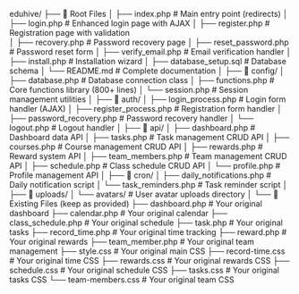eduhive/
├── 📄 Root Files
│   ├── index.php                    # Main entry point (redirects)
│   ├── login.php                    # Enhanced login page with AJAX
│   ├── register.php                 # Registration page with validation  
│   ├── recovery.php                 # Password recovery page
│   ├── reset_password.php           # Password reset form
│   ├── verify_email.php             # Email verification handler
│   ├── install.php                  # Installation wizard
│   ├── database_setup.sql           # Database schema
│   └── README.md                    # Complete documentation
│
├── 📁 config/
│   ├── database.php                 # Database connection class
│   ├── functions.php                # Core functions library (800+ lines)
│   └── session.php                  # Session management utilities
│
├── 📁 auth/
│   ├── login_process.php            # Login form handler (AJAX)
│   ├── register_process.php         # Registration form handler
│   ├── password_recovery.php        # Password recovery handler
│   └── logout.php                   # Logout handler
│
├── 📁 api/
│   ├── dashboard.php                # Dashboard data API
│   ├── tasks.php                    # Task management CRUD API
│   ├── courses.php                  # Course management CRUD API
│   ├── rewards.php                  # Reward system API
│   ├── team_members.php             # Team management CRUD API
│   ├── schedule.php                 # Class schedule CRUD API
│   └── profile.php                  # Profile management API
│
├── 📁 cron/
│   ├── daily_notifications.php     # Daily notification script
│   └── task_reminders.php          # Task reminder script
│
├── 📁 uploads/
│   └── avatars/                     # User avatar uploads directory
│
└── 📄 Existing Files (keep as provided)
    ├── dashboard.php                # Your original dashboard
    ├── calendar.php                 # Your original calendar
    ├── class_schedule.php           # Your original schedule
    ├── task.php                     # Your original tasks
    ├── record_time.php              # Your original time tracking
    ├── reward.php                   # Your original rewards
    ├── team_member.php              # Your original team management
    ├── style.css                    # Your original main CSS
    ├── record-time.css              # Your original time CSS
    ├── rewards.css                  # Your original rewards CSS
    ├── schedule.css                 # Your original schedule CSS
    ├── tasks.css                    # Your original tasks CSS
    └── team-members.css             # Your original team CSS